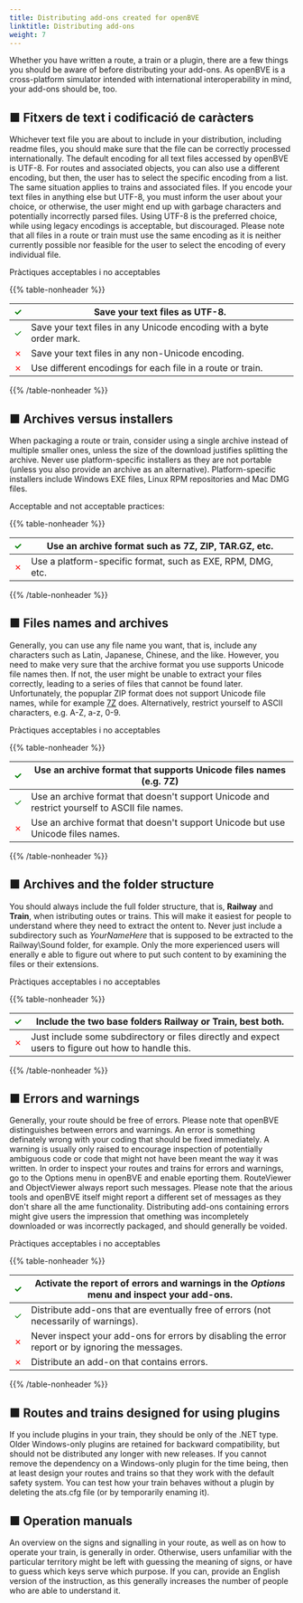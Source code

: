 ```yaml
---
title: Distributing add-ons created for openBVE
linktitle: Distributing add-ons
weight: 7
---
```


Whether you have written a route, a train or a plugin, there are a few things you should be aware of before distributing your add-ons. As openBVE is a cross-platform simulator intended with international interoperability in mind, your add-ons should be, too.

## ■ Fitxers de text i codificació de caràcters

Whichever text file you are about to include in your distribution, including readme files, you should make sure that the file can be correctly processed internationally. The default encoding for all text files accessed by openBVE is UTF-8. For routes and associated objects, you can also use a different encoding, but then, the user has to select the specific encoding from a list. The same situation applies to trains and associated files. If you encode your text files in anything else but UTF-8, you must inform the user about your choice, or otherwise, the user might end up with garbage characters and potentially incorrectly parsed files. Using UTF-8 is the preferred choice, while using legacy encodings is acceptable, but discouraged. Please note that all files in a route or train must use the same encoding as it is neither currently possible nor feasible for the user to select the encoding of every individual file.

Pràctiques acceptables i no acceptables

{{% table-nonheader %}}

| <font color="Green">✓</font> | Save your text files as UTF-8.                               |
| ---------------------------- | ------------------------------------------------------------ |
| <font color="Green">✓</font> | Save your text files in any Unicode encoding with a byte order mark. |
| <font color="Red">✗</font>   | Save your text files in any non-Unicode encoding.            |
| <font color="Red">✗</font>   | Use different encodings for each file in a route or train.   |

{{% /table-nonheader %}}

## ■ Archives versus installers

When packaging a route or train, consider using a single archive instead of multiple smaller ones, unless the size of the download justifies splitting the archive. Never use platform-specific installers as they are not portable (unless you also provide an archive as an alternative). Platform-specific installers include Windows EXE files, Linux RPM repositories and Mac DMG files.

Acceptable and not acceptable practices:

{{% table-nonheader %}}

| <font color="Green">✓</font> | Use an archive format such as 7Z, ZIP, TAR.GZ, etc.         |
| ---------------------------- | ----------------------------------------------------------- |
| <font color="Red">✗</font>   | Use a platform-specific format, such as EXE, RPM, DMG, etc. |

{{% /table-nonheader %}}

## ■ Files names and archives

Generally, you can use any file name you want, that is, include any characters such as Latin, Japanese, Chinese, and the like. However, you need to make very sure that the archive format you use supports Unicode file names then. If not, the user might be unable to extract your files correctly, leading to a series of files that cannot be found later. Unfortunately, the popuplar ZIP format does not support Unicode file names, while for example [7Z](https://www.7-zip.org/) does. Alternatively, restrict yourself to ASCII characters, e.g. A-Z, a-z, 0-9.

Pràctiques acceptables i no acceptables

{{% table-nonheader %}}

| <font color="Green">✓</font> | Use an archive format that supports Unicode files names (e.g. 7Z) |
| ---------------------------- | ------------------------------------------------------------ |
| <font color="Green">✓</font> | Use an archive format that doesn't support Unicode and restrict yourself to ASCII file names. |
| <font color="Red">✗</font>   | Use an archive format that doesn't support Unicode but use Unicode files names. |

{{% /table-nonheader %}}

## ■ Archives and the folder structure

You should always include the full folder structure, that is, **Railway** and **Train**, when istributing outes or trains. This will make it easiest for people to understand where they need to extract the ontent to. Never just include a subdirectory such as *YourNameHere* that is supposed to be extracted to the Railway\Sound folder, for example. Only the more experienced users will enerally e able to figure out where to put such content to by examining the files or their extensions.

Pràctiques acceptables i no acceptables

{{% table-nonheader %}}

| <font color="Green">✓</font> | Include the two base folders **Railway** or **Train**, best both. |
| ---------------------------- | ------------------------------------------------------------ |
| <font color="Red">✗</font>   | Just include some subdirectory or files directly and expect users to figure out how to handle this. |

{{% /table-nonheader %}}

## ■ Errors and warnings

Generally, your route should be free of errors. Please note that openBVE distinguishes between errors and warnings. An error is something definately wrong with your coding that should be fixed immediately. A warning is usually only raised to encourage inspection of potentially ambiguous code or code that might not have been meant the way it was written. In order to inspect your routes and trains for errors and warnings, go to the Options menu in openBVE and enable eporting them. RouteViewer and ObjectViewer always report such messages. Please note that the arious tools and openBVE itself might report a different set of messages as they don't share all the ame functionality. Distributing add-ons containing errors might give users the impression that omething was incompletely downloaded or was incorrectly packaged, and should generally be voided.

Pràctiques acceptables i no acceptables

{{% table-nonheader %}}

| <font color="Green">✓</font> | Activate the report of errors and warnings in the *Options* menu and inspect your add-ons. |
| ---------------------------- | ------------------------------------------------------------ |
| <font color="Green">✓</font> | Distribute add-ons that are eventually free of errors (not necessarily of warnings). |
| <font color="Red">✗</font>   | Never inspect your add-ons for errors by disabling the error report or by ignoring the messages. |
| <font color="Red">✗</font>   | Distribute an add-on that contains errors.                   |

{{% /table-nonheader %}}

## ■ Routes and trains designed for using plugins

If you include plugins in your train, they should be only of the .NET type. Older Windows-only plugins are retained for backward compatibility, but should not be distributed any longer with new releases. If you cannot remove the dependency on a Windows-only plugin for the time being, then at least design your routes and trains so that they work with the default safety system. You can test how your train behaves without a plugin by deleting the ats.cfg file (or by temporarily enaming it).

## ■ Operation manuals

An overview on the signs and signalling in your route, as well as on how to operate your train, is generally in order. Otherwise, users unfamiliar with the particular territory might be left with guessing the meaning of signs, or have to guess which keys serve which purpose. If you can, provide an English version of the instruction, as this generally increases the number of people who are able to understand it.